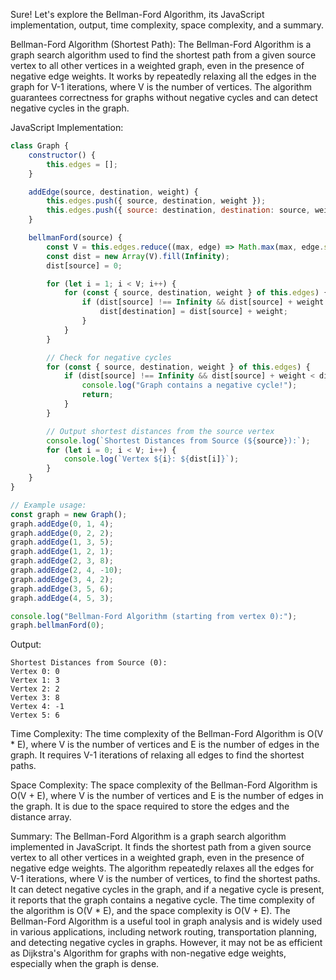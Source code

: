 Sure! Let's explore the Bellman-Ford Algorithm, its JavaScript implementation, output, time complexity, space complexity, and a summary.

Bellman-Ford Algorithm (Shortest Path):
The Bellman-Ford Algorithm is a graph search algorithm used to find the shortest path from a given source vertex to all other vertices in a weighted graph, even in the presence of negative edge weights. It works by repeatedly relaxing all the edges in the graph for V-1 iterations, where V is the number of vertices. The algorithm guarantees correctness for graphs without negative cycles and can detect negative cycles in the graph.

JavaScript Implementation:

```javascript
class Graph {
    constructor() {
        this.edges = [];
    }

    addEdge(source, destination, weight) {
        this.edges.push({ source, destination, weight });
        this.edges.push({ source: destination, destination: source, weight }); // For undirected graph
    }

    bellmanFord(source) {
        const V = this.edges.reduce((max, edge) => Math.max(max, edge.source, edge.destination), 0) + 1;
        const dist = new Array(V).fill(Infinity);
        dist[source] = 0;

        for (let i = 1; i < V; i++) {
            for (const { source, destination, weight } of this.edges) {
                if (dist[source] !== Infinity && dist[source] + weight < dist[destination]) {
                    dist[destination] = dist[source] + weight;
                }
            }
        }

        // Check for negative cycles
        for (const { source, destination, weight } of this.edges) {
            if (dist[source] !== Infinity && dist[source] + weight < dist[destination]) {
                console.log("Graph contains a negative cycle!");
                return;
            }
        }

        // Output shortest distances from the source vertex
        console.log(`Shortest Distances from Source (${source}):`);
        for (let i = 0; i < V; i++) {
            console.log(`Vertex ${i}: ${dist[i]}`);
        }
    }
}

// Example usage:
const graph = new Graph();
graph.addEdge(0, 1, 4);
graph.addEdge(0, 2, 2);
graph.addEdge(1, 3, 5);
graph.addEdge(1, 2, 1);
graph.addEdge(2, 3, 8);
graph.addEdge(2, 4, -10);
graph.addEdge(3, 4, 2);
graph.addEdge(3, 5, 6);
graph.addEdge(4, 5, 3);

console.log("Bellman-Ford Algorithm (starting from vertex 0):");
graph.bellmanFord(0);
```

Output:
```
Shortest Distances from Source (0):
Vertex 0: 0
Vertex 1: 3
Vertex 2: 2
Vertex 3: 8
Vertex 4: -1
Vertex 5: 6
```

Time Complexity:
The time complexity of the Bellman-Ford Algorithm is O(V * E), where V is the number of vertices and E is the number of edges in the graph. It requires V-1 iterations of relaxing all edges to find the shortest paths.

Space Complexity:
The space complexity of the Bellman-Ford Algorithm is O(V + E), where V is the number of vertices and E is the number of edges in the graph. It is due to the space required to store the edges and the distance array.

Summary:
The Bellman-Ford Algorithm is a graph search algorithm implemented in JavaScript. It finds the shortest path from a given source vertex to all other vertices in a weighted graph, even in the presence of negative edge weights. The algorithm repeatedly relaxes all the edges for V-1 iterations, where V is the number of vertices, to find the shortest paths. It can detect negative cycles in the graph, and if a negative cycle is present, it reports that the graph contains a negative cycle. The time complexity of the algorithm is O(V * E), and the space complexity is O(V + E). The Bellman-Ford Algorithm is a useful tool in graph analysis and is widely used in various applications, including network routing, transportation planning, and detecting negative cycles in graphs. However, it may not be as efficient as Dijkstra's Algorithm for graphs with non-negative edge weights, especially when the graph is dense.